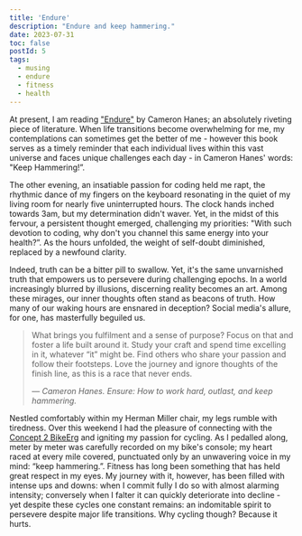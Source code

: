 ```yaml
---
title: 'Endure'
description: "Endure and keep hammering."
date: 2023-07-31
toc: false
postId: 5
tags:
  - musing
  - endure
  - fitness
  - health
---
```


At present, I am reading ["Endure"](https://www.goodreads.com/book/show/60872604-endure) by Cameron Hanes; an absolutely riveting piece of literature. When life transitions become overwhelming for me, my contemplations can sometimes get the better of me - however this book serves as a timely reminder that each individual lives within this vast universe and faces unique challenges each day - in Cameron Hanes' words: "Keep Hammering!”.

The other evening, an insatiable passion for coding held me rapt, the rhythmic dance of my fingers on the keyboard resonating in the quiet of my living room for nearly five uninterrupted hours. The clock hands inched towards 3am, but my determination didn't waver. Yet, in the midst of this fervour, a persistent thought emerged, challenging my priorities: "With such devotion to coding, why don't you channel this same energy into your health?”. As the hours unfolded, the weight of self-doubt diminished, replaced by a newfound clarity.

Indeed, truth can be a bitter pill to swallow. Yet, it's the same unvarnished truth that empowers us to persevere during challenging epochs. In a world increasingly blurred by illusions, discerning reality becomes an art. Among these mirages, our inner thoughts often stand as beacons of truth. How many of our waking hours are ensnared in deception? Social media's allure, for one, has masterfully beguiled us.

> What brings you fulfilment and a sense of purpose? Focus on that and foster a life built around it. Study your craft and spend time excelling in it, whatever “it” might be. Find others who share your passion and follow their footsteps. Love the journey and ignore thoughts of the finish line, as this is a race that never ends.
>
> — <cite>Cameron Hanes. Ensure: How to work hard, outlast, and keep hammering.</cite>

Nestled comfortably within my Herman Miller chair, my legs rumble with tiredness. Over this weekend I had the pleasure of connecting with the [Concept 2 BikeErg](https://www.concept2.com/bikeerg/concept2-bikeerg) and igniting my passion for cycling. As I pedalled along, meter by meter was carefully recorded on my bike's console; my heart raced at every mile covered, punctuated only by an unwavering voice in my mind: “keep hammering.”. Fitness has long been something that has held great respect in my eyes. My journey with it, however, has been filled with intense ups and downs: when I commit fully I do so with almost alarming intensity; conversely when I falter it can quickly deteriorate into decline - yet despite these cycles one constant remains: an indomitable spirit to persevere despite major life transitions. Why cycling though? Because it hurts.

